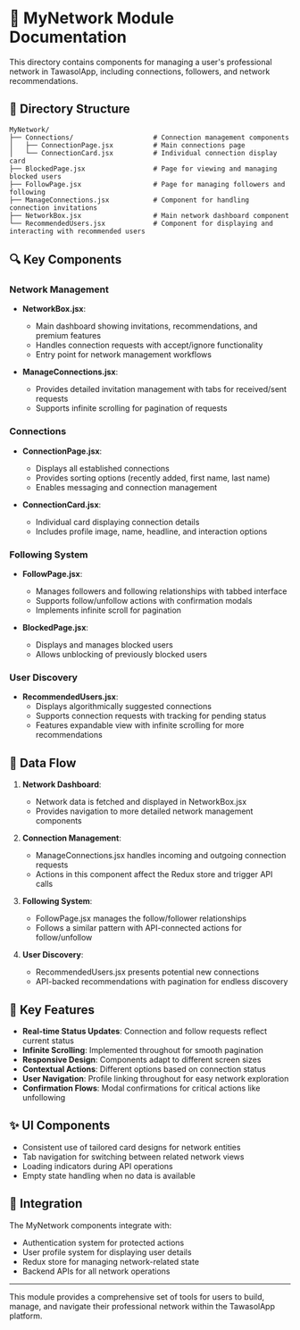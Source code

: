 # 🔄 MyNetwork Module Documentation

This directory contains components for managing a user's professional network in TawasolApp, including connections, followers, and network recommendations.

## 📁 Directory Structure

```
MyNetwork/
├── Connections/                    # Connection management components
│   ├── ConnectionPage.jsx          # Main connections page
│   └── ConnectionCard.jsx          # Individual connection display card
├── BlockedPage.jsx                 # Page for viewing and managing blocked users
├── FollowPage.jsx                  # Page for managing followers and following
├── ManageConnections.jsx           # Component for handling connection invitations
├── NetworkBox.jsx                  # Main network dashboard component
└── RecommendedUsers.jsx            # Component for displaying and interacting with recommended users
```

## 🔍 Key Components

### Network Management

- **NetworkBox.jsx**:
  - Main dashboard showing invitations, recommendations, and premium features
  - Handles connection requests with accept/ignore functionality
  - Entry point for network management workflows

- **ManageConnections.jsx**:
  - Provides detailed invitation management with tabs for received/sent requests
  - Supports infinite scrolling for pagination of requests

### Connections

- **ConnectionPage.jsx**:
  - Displays all established connections
  - Provides sorting options (recently added, first name, last name)
  - Enables messaging and connection management

- **ConnectionCard.jsx**:
  - Individual card displaying connection details
  - Includes profile image, name, headline, and interaction options

### Following System

- **FollowPage.jsx**:
  - Manages followers and following relationships with tabbed interface
  - Supports follow/unfollow actions with confirmation modals
  - Implements infinite scroll for pagination

- **BlockedPage.jsx**:
  - Displays and manages blocked users
  - Allows unblocking of previously blocked users

### User Discovery

- **RecommendedUsers.jsx**:
  - Displays algorithmically suggested connections
  - Supports connection requests with tracking for pending status
  - Features expandable view with infinite scrolling for more recommendations

## 🔄 Data Flow

1. **Network Dashboard**:
   - Network data is fetched and displayed in NetworkBox.jsx
   - Provides navigation to more detailed network management components

2. **Connection Management**:
   - ManageConnections.jsx handles incoming and outgoing connection requests
   - Actions in this component affect the Redux store and trigger API calls

3. **Following System**:
   - FollowPage.jsx manages the follow/follower relationships
   - Follows a similar pattern with API-connected actions for follow/unfollow

4. **User Discovery**:
   - RecommendedUsers.jsx presents potential new connections
   - API-backed recommendations with pagination for endless discovery

## 🚀 Key Features

- **Real-time Status Updates**: Connection and follow requests reflect current status
- **Infinite Scrolling**: Implemented throughout for smooth pagination
- **Responsive Design**: Components adapt to different screen sizes
- **Contextual Actions**: Different options based on connection status
- **User Navigation**: Profile linking throughout for easy network exploration
- **Confirmation Flows**: Modal confirmations for critical actions like unfollowing

## ✨ UI Components

- Consistent use of tailored card designs for network entities
- Tab navigation for switching between related network views
- Loading indicators during API operations
- Empty state handling when no data is available

## 🔌 Integration

The MyNetwork components integrate with:
- Authentication system for protected actions
- User profile system for displaying user details
- Redux store for managing network-related state
- Backend APIs for all network operations

---

This module provides a comprehensive set of tools for users to build, manage, and navigate their professional network within the TawasolApp platform.